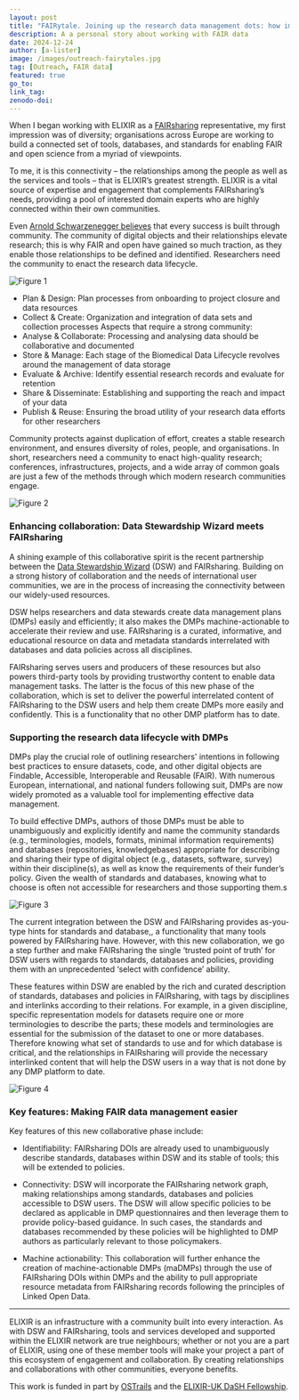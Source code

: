 ```yaml
---
layout: post
title: "FAIRytale. Joining up the research data management dots: how improving connectivity among ELIXIR tools enables FAIR across the research data life cycle"
description: A a personal story about working with FAIR data
date: 2024-12-24
author: [a-lister]
image: /images/outreach-fairytales.jpg
tag: [Outreach, FAIR data]
featured: true
go_to: 
link_tag: 
zenodo-doi:
---
```


When I began working with ELIXIR as a [FAIRsharing](https://fairsharing.org/) representative, my first impression was of diversity; organisations across Europe are working to build a connected set of tools, databases, and standards for enabling FAIR and open science from a myriad of viewpoints.

To me, it is this connectivity – the relationships among the people as well as the services and tools – that is ELIXIR’s greatest strength. ELIXIR is a vital source of expertise and engagement that complements FAIRsharing’s needs, providing a pool of interested domain experts who are highly connected within their own communities. 

Even [Arnold Schwarzenegger believes](https://twitter.com/Schwarzenegger/status/863428100473933825) that every success is built through community. The community of digital objects and their relationships elevate research; this is why FAIR and open have gained so much traction, as they enable those relationships to be defined and identified. Researchers need the community to enact the research data lifecycle.

![Figure 1](images/harvard-data-sharing-life-cycle.png "Figure 1: The research data life cycle, credit https://datamanagement.hms.harvard.edu/")

* Plan & Design: Plan processes from onboarding to project closure and data resources
* Collect & Create: Organization and integration of data sets and collection processes
Aspects that require a strong community:
* Analyse & Collaborate: Processing and analysing data should be collaborative and documented
* Store & Manage: Each stage of the Biomedical Data Lifecycle revolves around the management of data storage
* Evaluate & Archive: Identify essential research records and evaluate for retention
* Share & Disseminate: Establishing and supporting the reach and impact of your data
* Publish & Reuse: Ensuring the broad utility of your research data efforts for other researchers

Community protects against duplication of effort, creates a stable research environment, and ensures diversity of roles, people, and organisations. In short, researchers need a community to enact high-quality research; conferences, infrastructures, projects, and a wide array of common goals are just a few of the methods through which modern research communities engage.  

![Figure 2](images/connections-fairsharing.png "Figure 2: Community engagement ensures diversity. A small subset of FAIRsharing Champions, together with just a few of the communities they are related to, shows how quickly rich connections form.")


### Enhancing collaboration: Data Stewardship Wizard meets FAIRsharing

A shining example of this collaborative spirit is the  recent partnership between the [Data Stewardship Wizard](https://ds-wizard.org/) (DSW) and FAIRsharing. Building on a strong history of collaboration and the needs of international user communities, we are in the process of increasing the connectivity between our widely-used resources.

DSW helps researchers and data stewards create data management plans (DMPs) easily and efficiently; it also makes the DMPs machine-actionable to accelerate their review and use. FAIRsharing is a curated, informative, and educational resource on data and metadata standards interrelated with databases and data policies across all disciplines.

FAIRsharing serves users and producers of these resources but also powers third-party tools by providing trustworthy content to enable data management tasks. The latter is the focus of this new phase of the collaboration, which is set to deliver the powerful interrelated content of FAIRsharing to the DSW users and help them create DMPs more easily and confidently. This is a functionality that no other DMP platform has to date.

### Supporting the research data lifecycle with DMPs

DMPs play the crucial role of outlining researchers' intentions in following best practices to ensure datasets, code, and other digital objects are Findable, Accessible, Interoperable and Reusable (FAIR). With numerous European, international, and national funders following suit, DMPs are now widely promoted as a valuable tool for implementing effective data management.

To build effective DMPs, authors of those DMPs must be able to unambiguously and explicitly identify and name the community standards (e.g., terminologies, models, formats, minimal information requirements) and databases (repositories, knowledgebases) appropriate for describing and sharing their type of digital object (e.g., datasets, software, survey) within their discipline(s), as well as know the requirements of their funder’s policy. Given the wealth of standards and databases, knowing what to choose is often not accessible for researchers and those supporting them.s

![Figure 3](images/fairsharing-dsw-interaction-use-case.png "Figure 3: Data Stewardship Wizard uses FAIRsharing to provide as-you-type functionality to users who need to list the standards and databases relevant to their DMPs.")

The current integration between the DSW and FAIRsharing provides as-you-type hints for standards and database,, a functionality that many tools powered by FAIRsharing have. However, with this new collaboration, we go a step further and make FAIRsharing the single ‘trusted point of truth’ for DSW users with regards to standards, databases and policies, providing them with an unprecedented ‘select with confidence’ ability.

These features within DSW are enabled by the rich and curated description of standards, databases and policies in FAIRsharing, with tags by disciplines and interlinks according to their relations. For example, in a given discipline, specific representation models for datasets require one or more terminologies to describe the parts; these models and terminologies are essential for the submission of the dataset to one or more databases. Therefore knowing what set of standards to use and for which database is critical, and the relationships in FAIRsharing will provide the necessary interlinked content that will help the DSW users in a way that is not done by any DMP platform to date. 

![Figure 4](images/fairsharing-dsw-interaction-use-case-2.png "Figure 4: Data Stewardship Wizard’s new features use FAIRsharing to provide as-you-type hints for policies. Where these policies recommend specific standards and databases, that information will be available to users as they choose the resources associated with their DMP.")

### Key features: Making FAIR data management easier

Key features of this new collaborative phase include:

* Identifiability: FAIRsharing DOIs are already used to unambiguously describe standards, databases within DSW and its stable of tools; this will be extended to policies.

* Connectivity: DSW will incorporate the FAIRsharing network graph, making relationships among standards, databases and policies accessible to DSW users. The DSW will allow specific policies to be declared as applicable in DMP questionnaires and then leverage them to provide policy-based guidance. In such cases, the standards and databases recommended by these policies will be highlighted to DMP authors as particularly relevant to those policymakers. 

* Machine actionability: This collaboration will further enhance the creation of machine-actionable DMPs (maDMPs) through the use of FAIRsharing DOIs within DMPs and the ability to pull appropriate resource metadata from FAIRsharing records following the principles of Linked Open Data.

---

ELIXIR is an infrastructure with a community built into every interaction. As with DSW and FAIRsharing, tools and services developed and supported within the ELIXIR network are true neighbours; whether or not you are a part of ELIXIR, using one of these member tools will make your project a part of this ecosystem of engagement and collaboration. By creating relationships and collaborations with other communities, everyone benefits.

This work is funded in part by [OSTrails](https://ostrails.eu/) and the [ELIXIR-UK DaSH Fellowship](https://fellowship.elixiruknode.org/). 
